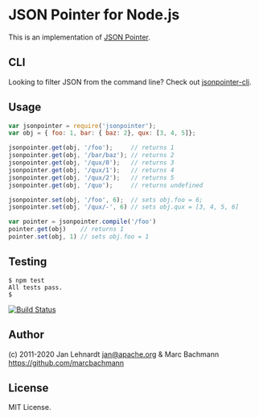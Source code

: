 # JSON Pointer for Node.js

This is an implementation of [JSON Pointer](https://tools.ietf.org/html/rfc6901).

## CLI

Looking to filter JSON from the command line? Check out [jsonpointer-cli](https://github.com/joeyespo/jsonpointer-cli).

## Usage
```javascript
var jsonpointer = require('jsonpointer');
var obj = { foo: 1, bar: { baz: 2}, qux: [3, 4, 5]};

jsonpointer.get(obj, '/foo');     // returns 1
jsonpointer.get(obj, '/bar/baz'); // returns 2
jsonpointer.get(obj, '/qux/0');   // returns 3
jsonpointer.get(obj, '/qux/1');   // returns 4
jsonpointer.get(obj, '/qux/2');   // returns 5
jsonpointer.get(obj, '/quo');     // returns undefined

jsonpointer.set(obj, '/foo', 6);  // sets obj.foo = 6;
jsonpointer.set(obj, '/qux/-', 6) // sets obj.qux = [3, 4, 5, 6]

var pointer = jsonpointer.compile('/foo')
pointer.get(obj)    // returns 1
pointer.set(obj, 1) // sets obj.foo = 1
```

## Testing

    $ npm test
    All tests pass.
    $

[![Build Status](https://travis-ci.org/janl/node-jsonpointer.png?branch=master)](https://travis-ci.org/janl/node-jsonpointer)

## Author

(c) 2011-2020 Jan Lehnardt <jan@apache.org> & Marc Bachmann <https://github.com/marcbachmann>

## License

MIT License.
